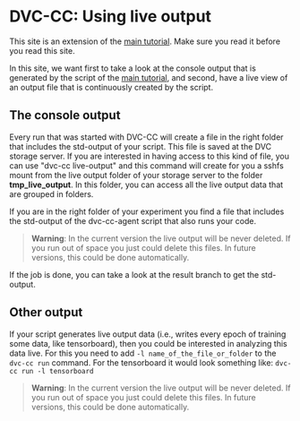 # DVC-CC: Using live output
This site is an extension of the [main tutorial](Get_Started.md). Make sure you read it before you read this site.

In this site, we want first to take a look at the console output that is generated by the script of the
[main tutorial](Get_Started.md), and second, have a live view of an output file that is continuously created by the script.

## The console output
Every run that was started with DVC-CC will create a file in the right folder that includes the std-output of your script.
This file is saved at the DVC storage server. If you are interested in having access to this kind of file, you can
use "dvc-cc live-output" and this command will create for you a sshfs mount from the live output folder of your
storage server to the folder **tmp_live_output**. In this folder, you can access all the live output data that are
grouped in folders.

If you are in the right folder of your experiment you find a file that includes the std-output of the dvc-cc-agent
 script that also runs your code.

> **Warning**: In the current version the live output will be never deleted. If you run out of space you just could
    delete this files. In future versions, this could be done automatically.

If the job is done, you can take a look at the result branch to get the std-output.

## Other output
If your script generates live output data (i.e., writes every epoch of training some data, like tensorboard), then you could
be interested in analyzing this data live. For this you need to add `-l name_of_the_file_or_folder` to the `dvc-cc run` command.
For the tensorboard it would look something like: `dvc-cc run -l tensorboard`

> **Warning**: In the current version the live output will be never deleted. If you run out of space you just could
    delete this files. In future versions, this could be done automatically.
